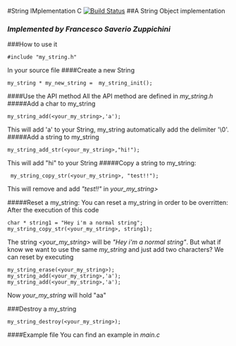 #String IMplementation C [![Build Status](https://travis-ci.org/FrancescoSaverioZuppichini/String-Implementation-C.svg?branch=master)](https://travis-ci.org/FrancescoSaverioZuppichini/String-Implementation-C)
##A String Object implementation

### *Implemented by Francesco Saverio Zuppichini*

###How to use it
```
#include "my_string.h"
```
In your source file 
####Create a new String
```
my_string * my_new_string =  my_string_init();
```

####Use the API method 
All the API method are defined in *my_string.h*
#####Add a char to my_string
```
my_string_add(<your_my_string>,'a');
```
This will add 'a' to your String, my_string automatically add the delimiter '\0'.
#####Add a string to my_string
```
my_string_add_str(<your_my_string>,"hi!");
```
This will add "hi" to your String
#####Copy a string to my_string:

```
 my_string_copy_str(<your_my_string>, "test!!");

```

This will remove and add *"test!!"* in *your\_my\_string>*


#####Reset a my_string:
You can reset a my_string in order to be overritten:
After the execution of this code

```
char * string1 = "Hey i'm a normal string";
my_string_copy_str(<your_my_string>, string1);

```
The string *<your_my_string>* will be *"Hey i'm a normal string"*. But what if know we want to use the same *my_string* and just add two characters? We can reset by executing

```
my_string_erase(<your_my_string>);
my_string_add(<your_my_string>,'a');
my_string_add(<your_my_string>,'a');

```
Now *your\_my\_string* will hold "aa"

###Destroy a my_string

```
my_string_destroy(<your_my_string>);

```

####Example file
You can find an example in *main.c*


